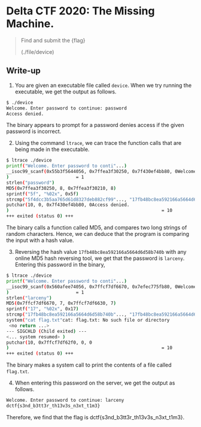 # Delta CTF 2020: The Missing Machine.


> Find and submit the {flag}
>
> (./file/device)

## Write-up

1. You are given an executable file called `device`. When we try running the executable, we get the output as follows.

```bash
$ ./device
Welcome. Enter password to continue: password 
Access denied.
```

The binary appears to prompt for a password denies access if the given password is incorrect.

2. Using the command `ltrace`, we can trace the function calls that are being made in the executable.

```bash
$ ltrace ./device
printf("Welcome. Enter password to conti"...)                                             = 37
__isoc99_scanf(0x55b3f5644056, 0x7ffea3f30250, 0x7f430ef4bb80, 0Welcome. Enter password to continue: password
)                         = 1
strlen("password")                                                                        = 8
MD5(0x7ffea3f30250, 8, 0x7ffea3f30210, 8)                                                 = 0x7ffea3f30210
sprintf("5f", "%02x", 0x5f)                                                               = 2
strcmp("5f4dcc3b5aa765d61d8327deb882cf99"..., "17fb48bc8ea592166a5664d6d58b740b"...)      = 4
putchar(10, 0, 0x7f430ef4bb80, 0Access denied.
)                                                         = 10
+++ exited (status 0) +++
```

The binary calls a function called MD5, and compares two long strings of random characters. Hence, we can deduce that the program is comparing the input with a hash value.

3. Reversing the hash value `17fb48bc8ea592166a5664d6d58b740b` with any online MD5 hash reversing tool, we get that the password is `larceny`. Entering this password in the binary,

```bash
$ ltrace ./device
printf("Welcome. Enter password to conti"...)                                             = 37
__isoc99_scanf(0x560afee74056, 0x7ffcf7df6670, 0x7efec775fb80, 0Welcome. Enter password to continue: larceny
)                         = 1
strlen("larceny")                                                                         = 7
MD5(0x7ffcf7df6670, 7, 0x7ffcf7df6630, 7)                                                 = 0x7ffcf7df6630
sprintf("17", "%02x", 0x17)                                                               = 2
strcmp("17fb48bc8ea592166a5664d6d58b740b"..., "17fb48bc8ea592166a5664d6d58b740b"...)      = 0
system("cat flag.txt"cat: flag.txt: No such file or directory
 <no return ...>
--- SIGCHLD (Child exited) ---
<... system resumed> )                                                                    = 256
putchar(10, 0x7ffcf7df62f0, 0, 0
)                                                         = 10
+++ exited (status 0) +++
```

The binary makes a system call to print the contents of a file called `flag.txt`.

4. When entering this password on the server, we get the output as follows.

```bash
Welcome. Enter password to continue: larceny
dctf{s3nd_b3tt3r_th13v3s_n3xt_t1m3}
```

Therefore, we find that the flag is dctf{s3nd_b3tt3r_th13v3s_n3xt_t1m3}.
